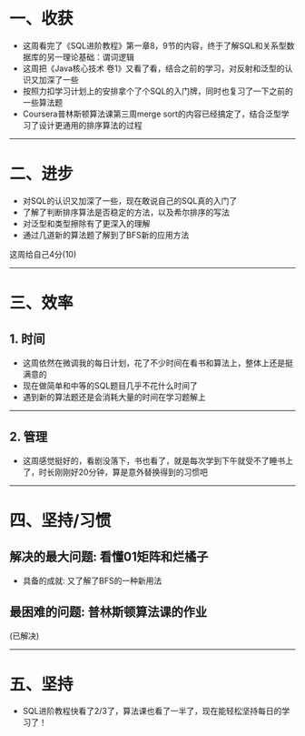 # 一、收获

- 这周看完了《SQL进阶教程》第一章8，9节的内容，终于了解SQL和关系型数据库的另一理论基础：谓词逻辑
- 这周把《Java核心技术 卷1》又看了看，结合之前的学习，对反射和泛型的认识又加深了一些
- 按照力扣学习计划上的安排拿个了个SQL的入门牌，同时也复习了一下之前的一些算法题
- Coursera普林斯顿算法课第三周merge sort的内容已经搞定了，结合泛型学习了设计更通用的排序算法的过程

<hr>











# 二、进步

- 对SQL的认识又加深了一些，现在敢说自己的SQL真的入门了
- 了解了判断排序算法是否稳定的方法，以及希尔排序的写法
- 对泛型和类型擦除有了更深入的理解
- 通过几道新的算法题了解到了BFS新的应用方法

这周给自己4分(10)

<hr>











# 三、效率



## 1. 时间

- 这周依然在微调我的每日计划，花了不少时间在看书和算法上，整体上还是挺满意的
- 现在做简单和中等的SQL题目几乎不花什么时间了
- 遇到新的算法题还是会消耗大量的时间在学习题解上

<hr>





## 2. 管理

- 这周感觉挺好的，看剧没落下，书也看了，就是每次学到下午就受不了睡书上了，时长刚刚好20分钟，算是意外替换得到的习惯吧

<hr>













# 四、坚持/习惯



## 解决的最大问题: 看懂01矩阵和烂橘子

- 具备的成就: 又了解了BFS的一种新用法



## 最困难的问题: 普林斯顿算法课的作业

(已解决)

<hr>













# 五、坚持

- SQL进阶教程快看了2/3了，算法课也看了一半了，现在能轻松坚持每日的学习了！



















